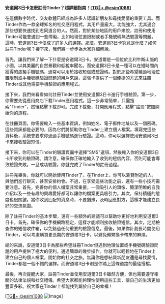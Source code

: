 **安道爾3日卡怎麽註冊Tinder？超詳細指南！[[TG💪+ @esim1088](https://t.me/s/esim1088)]**

在這個數字時代，交友軟體已經成為許多人認識新朋友和尋找愛情的重要工具。而Tinder作為一款全球知名的社交應用程式，其用戶量龐大，功能強大，尤其適合那些想要快速找到志同道合的人。然而，對於某些地區的用戶來說，註冊和使用Tinder可能會遇到一些障礙，比如地理位置限制或者手機號碼無法驗證等問題。這時，安道爾3日卡便成了許多人的選擇。那麼，安道爾3日卡究竟是什麼？如何註冊Tinder呢？接下來，我們將一步步為大家詳細解說。

首先，讓我們來了解一下什麼是安道爾3日卡。安道爾是一個位於比利牛斯山脈的小國，以其美麗的自然景觀和低稅率聞名。而安道爾3日卡是一種可以在短時間內獲得的虛擬手機號碼，通常可以用於接收短信或驗證碼。對於那些希望繞過地理位置限制或手機號碼驗證問題的用戶來說，這張卡提供了一個便捷的方式來註冊Tinder或其他需要手機驗證的應用程式。

接下來，我們來看看如何註冊Tinder並使用安道爾3日卡進行手機驗證。第一步，你需要先從應用商店下載Tinder應用程式。這一步非常簡單，只需搜索"Tinder"，然後點擊下載即可。完成下載後，打開應用程式，點擊"註冊"按鈕開始你的旅程。

在註冊頁面，你需要輸入一些基本資訊，例如姓名、電子郵件地址以及一個密碼。這些資訊都是必要的，因為它們將幫助你在Tinder上建立個人檔案。填寫完這些資料後，系統會要求你通過手機號碼進行驗證。這時，你可以選擇使用安道爾3日卡來接收驗證短信。

接下來，你可以在Tinder的驗證頁面中選擇"SMS"選項，然後輸入你的安道爾3日卡所收到的驗證碼。請注意，確保你正確地輸入了收到的短信內容，否則可能會導致驗證失敗。一旦成功驗證，你就完成了Tinder的註冊過程。

註冊完畢後，你就可以開始使用Tinder了。在Tinder上，你可以瀏覽附近的人，與他們進行聊天，甚至安排約會。不過，在享受這些功能之前，還有一些小技巧需要注意。首先，完善你的個人檔案非常重要。一個吸引人的頭像、簡潔明瞭的自我介紹以及一些有趣的興趣愛好都可以讓你的檔案更具吸引力。其次，保持積極的態度也很關鍵。當你收到匹配的消息時，不要猶豫，及時回應對方，這樣才能建立良好的交流氛圍。

除了註冊Tinder的基本步驟，還有一些額外的建議可以幫助你更好地利用安道爾3日卡。首先，確保你的手機網路穩定，這樣才能順利接收驗證短信。其次，定期檢查你的短信收件箱，以免錯過任何重要的驗證信息。最後，如果你計劃長時間使用Tinder，可以考慮購買更長期的安道爾3日卡，以避免頻繁換卡帶來的麻煩。

總的來說，安道爾3日卡為那些希望註冊Tinder但遇到地理位置或手機號碼驗證問題的用戶提供了極大的便利。通過簡單的幾步操作，你就可以輕鬆地在Tinder上建立自己的個人檔案，開始你的社交之旅。無論你是想結識新朋友還是尋找愛情，Tinder都是一個不錯的選擇。而安道爾3日卡則是你踏上這條道路的最佳搭檔。

最後，再次提醒大家，註冊Tinder並使用安道爾3日卡雖然方便，但也需要遵守相關的法律法規和社交禮儀。希望大家都能夠理性使用這些工具，讓自己的生活更加豐富多彩。祝大家在Tinder上都能找到屬於自己的幸福！

[[TG💪+ @esim1088](https://t.me/s/esim1088) ![Image](https://i.postimg.cc/4NQfJmqS/Snipaste-2025-05-13-00-14-12.png)]